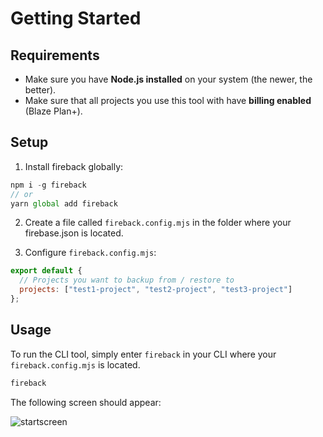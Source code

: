 # Getting Started

## Requirements

- Make sure you have **Node.js installed** on your system (the newer, the better).
- Make sure that all projects you use this tool with have **billing enabled** (Blaze Plan+).

## Setup

1. Install fireback globally:

```js
npm i -g fireback
// or
yarn global add fireback
```

2. Create a file called `fireback.config.mjs` in the folder where your firebase.json is located.

3. Configure `fireback.config.mjs`:

```js
export default {
  // Projects you want to backup from / restore to
  projects: ["test1-project", "test2-project", "test3-project"]
};
```

## Usage

To run the CLI tool, simply enter `fireback` in your CLI where your `fireback.config.mjs` is located.

```bash
fireback
```

The following screen should appear:

![startscreen](https://fireback.netlify.com/startscreen.png "Start Screen")